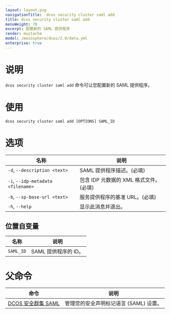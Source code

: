 ```yaml
---
layout: layout.pug
navigationTitle:  dcos security cluster saml add
title: dcos security cluster saml add
menuWeight: 70
excerpt: 配置新的 SAML 提供程序
render: mustache
model: /mesosphere/dcos/2.0/data.yml
enterprise: true
---
```

# 说明

`dcos security cluster saml add` 命令可让您配置新的 SAML 提供程序。

# 使用

```
dcos security cluster saml add [OPTIONS] SAML_ID
```

# 选项

| 名称 | 说明 |
|-------------|-----------------|
| `-d`, `--description <text>` | SAML 提供程序描述。(必填) |
| `-i`, `--idp-metadata <filename>` | 包含 IDP 元数据的 XML 格式文件。(必填) |
| `-b`, `--sp-base-url <text>` | 服务提供程序的基准 URL。(必填) |
| `-h`, `--help`| 显示此消息并退出。|

## 位置自变量

| 名称 | 说明 |
|--------|------------------|
| `SAML_ID` | SAML 提供程序的 ID。 |

# 父命令

| 命令 | 说明 |
|---------|-------------|
| [DCOS 安全群集 SAML](/mesosphere/dcos/2.0/cli/command-reference/dcos-security/dcos-security-cluster/dcos-security-cluster-saml//) | 管理您的安全声明标记语言 (SAML) 设置。 |
